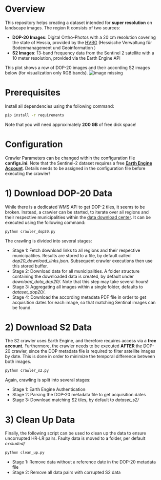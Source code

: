 # Overview
This repository helps creating a dataset intended for **super resolution** on landscape images. The region
It consists of two sources:

- **DOP-20 Images**: Digital Ortho-Photos with a 20 cm resolution covering the state of Hessia, provided by the [HVBG](https://hvbg.hessen.de/) (Hessische Verwaltung für Bodenmanagement und Geoinformation )
- **S2 Images**: 13-band frequency data from the Sentinel 2 satellite with a 10 meter resolution, provided via the Earth Engine API

This plot shows a row of DOP-20 images and their according S2 images below (for visualization only RGB bands).
![image missing](spoiler.png "Sample Data")

# Prerequisites
Install all dependencies using the following command:
```bash
pip install -r requirements
```
Note that you will need approximately **200 GB** of free disk space!


# Configuration
Crawler Parameters can be changed within the configuration file **configs.ini**.
Note that the Sentinel-2 dataset requires a free **[Earth Engine Account](https://code.earthengine.google.com/register)**. Details needs to be assigned in the configuration file before executing the crawler!


# 1) Download DOP-20 Data
While there is a dedicated WMS API to get DOP-2 tiles, it seems to be broken. Instead, a crawler can be started, to iterate over all regions and their respective municipalities within the [data download center](https://gds.hessen.de/INTERSHOP/web/WFS/HLBG-Geodaten-Site/de_DE/-/EUR/ViewDownloadcenter-Start?path=Luftbildinformationen). It can be executed using the following command:
```bash
python crawler_dop20.py
```

The crawling is divided into several stages:
- Stage 1: Fetch download links to all regions and their respective municipalities. Results are stored to a file, by default called *dop20_download_links.json*. Subsequent crawler executions then use this stored buffer.
- Stage 2: Download data for all municipalities. A folder structure containing the downloaded data is created, by default under *download_data_dop20/*. Note that this step may take several hours!
- Stage 3: Aggregating all images within a single folder, defaults to *dataset_dop20/*.
- Stage 4: Download the according metadata PDF file in order to get acquisition dates for each image, so that matching Sentinal images can be found.


# 2) Download S2 Data
The S2 crawler uses Earth Engine, and therefore requires access via a **free account**. Furthermore, the crawler needs to be executed **AFTER** the DOP-20 crawler, since the DOP metadata file is required to filter satellite images by date. This is done in order to minimize the temporal difference between both images.
```bash
python crawler_s2.py
```

Again, crawling is split into several stages:
- Stage 1: Earth Engine Authentication
- Stage 2: Parsing the DOP-20 metadata file to get acquisition dates
- Stage 3: Download matching S2 tiles, by default to *dataset_s2/*


# 3) Clean Up Data
Finally, the following script can be used to clean up the data to ensure uncorrupted HR-LR pairs.
Faulty data is moved to a folder, per default *excluded/*
```bash
python clean_up.py
```

- Stage 1: Remove data without a reference date in the DOP-20 metadata file
- Stage 2: Remove all data pairs with corrupted S2 data
